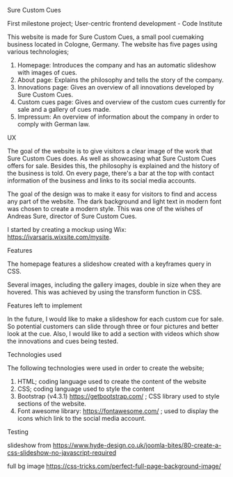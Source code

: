 
Sure Custom Cues

First milestone project; User-centric frontend development - Code Institute

This website is made for Sure Custom Cues, a small pool cuemaking business located in Cologne, Germany. The website has five pages using various technologies;

1. Homepage: Introduces the company and has an automatic slideshow with images of cues.
2. About page: Explains the philosophy and tells the story of the company.  
3. Innovations page: Gives an overview of all innovations developed by Sure Custom Cues.
4. Custom cues page: Gives and overview of the custom cues currently for sale and a gallery of cues made.
5. Impressum: An overview of information about the company in order to comply with German law.


UX

The goal of the website is to give visitors a clear image of the work that Sure Custom Cues does. As well as showcasing what Sure Custom Cues
offers for sale. Besides this, the philosophy is explained and the history of the business is told. On every page, there's a bar at the top with 
contact information of the business and links to its social media accounts. 

The goal of the design was to make it easy for visitors to find and access any part of the website. The dark background and light text in modern font
was chosen to create a modern style. This was one of the wishes of Andreas Sure, director of Sure Custom Cues. 

I started by creating a mockup using Wix: https://ivarsaris.wixsite.com/mysite.


Features

The homepage features a slideshow created with a keyframes query in CSS. 

Several images, including the gallery images, double in size when they are hovered. This was achieved by using the transform function in CSS.

Features left to implement

In the future, I would like to make a slideshow for each custom cue for sale. So potential customers can slide through
three or four pictures and better look at the cue. Also, I would like to add a section with videos which show the 
innovations and cues being tested.

Technologies used

The following technologies were used in order to create the website;

1. HTML; coding language used to create the content of the website
2. CSS; coding language used to style the content
3. Bootstrap (v4.3.1) https://getbootstrap.com/ ; CSS library used to style sections of the website.
4. Font awesome library: https://fontawesome.com/ ; used to display the icons which link to the social media account. 

Testing





slideshow from https://www.hyde-design.co.uk/joomla-bites/80-create-a-css-slideshow-no-javascript-required

full bg image https://css-tricks.com/perfect-full-page-background-image/


